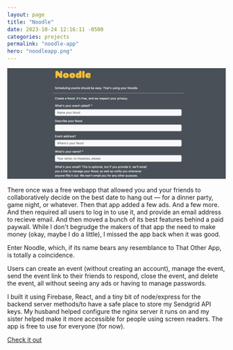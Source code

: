 ```yaml
---
layout: page
title: "Noodle"
date: 2023-10-24 12:16:11 -0500
categories: projects
permalink: "noodle-app"
hero: "noodleapp.png"
---
```


![the homepage of "Noodle"](./assets/noodleapp.png)

There once was a free webapp that allowed you and your friends to collaboratively decide on the best date to hang out — for a dinner party, game night, or whatever. Then that app added a few ads. And a few more. And then required all users to log in to use it, and provide an email address to recieve email. And then moved a bunch of its best features behind a paid paywall. While I don't begrudge the makers of that app the need to make money (okay, maybe I do a little), I missed the app back when it was good.

Enter Noodle, which, if its name bears any resemblance to That Other App, is totally a coincidence.

Users can create an event (without creating an account), manage the event, send the event link to their friends to respond, close the event, and delete the event, all without seeing any ads or having to manage passwords.

I built it using Firebase, React, and a tiny bit of node/express for the backend server methods/to have a safe place to store my Sendgrid API keys. My husband helped configure the nginx server it runs on and my sister helped make it more accessible for people using screen readers. The app is free to use for everyone (for now).

[Check it out](https://noodleapp.cool)
